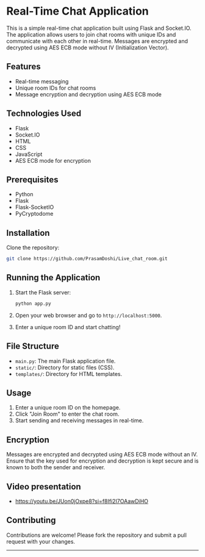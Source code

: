 # Real-Time Chat Application

This is a simple real-time chat application built using Flask and Socket.IO. The application allows users to join chat rooms with unique IDs and communicate with each other in real-time. Messages are encrypted and decrypted using AES ECB mode without IV (Initialization Vector).

## Features

- Real-time messaging
- Unique room IDs for chat rooms
- Message encryption and decryption using AES ECB mode

## Technologies Used

- Flask
- Socket.IO
- HTML
- CSS
- JavaScript
- AES ECB mode for encryption

## Prerequisites

- Python
- Flask
- Flask-SocketIO
- PyCryptodome

## Installation

Clone the repository:

   ```bash
   git clone https://github.com/PrasamDoshi/Live_chat_room.git
   ```

## Running the Application

1. Start the Flask server:

   ```bash
   python app.py
   ```

2. Open your web browser and go to `http://localhost:5000`.

3. Enter a unique room ID and start chatting!

## File Structure

- `main.py`: The main Flask application file.
- `static/`: Directory for static files (CSS).
- `templates/`: Directory for HTML templates.

## Usage

1. Enter a unique room ID on the homepage.
2. Click "Join Room" to enter the chat room.
3. Start sending and receiving messages in real-time.

## Encryption

Messages are encrypted and decrypted using AES ECB mode without an IV. Ensure that the key used for encryption and decryption is kept secure and is known to both the sender and receiver.

## Video presentation
- https://youtu.be/JUon0jOxpe8?si=f8Ifi2I7OAawDiHO

## Contributing

Contributions are welcome! Please fork the repository and submit a pull request with your changes.

---
